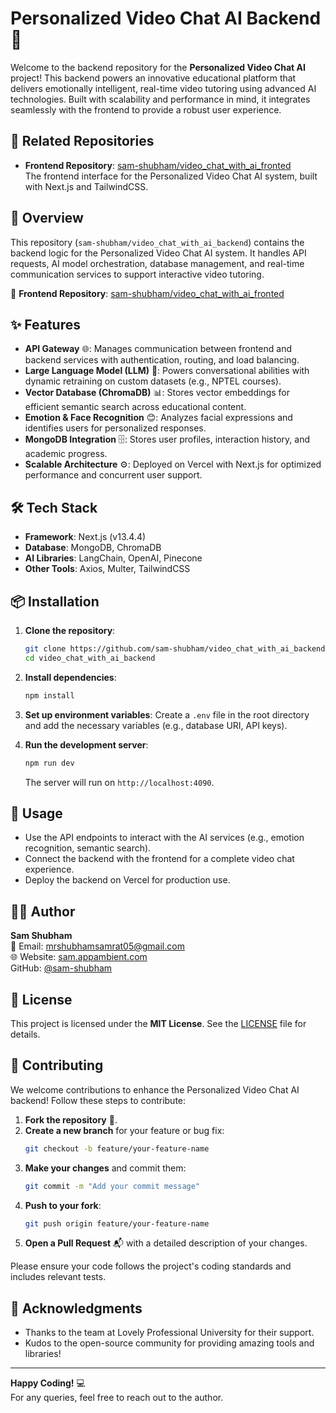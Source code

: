 # Personalized Video Chat AI Backend 🚀

Welcome to the backend repository for the **Personalized Video Chat AI** project! This backend powers an innovative educational platform that delivers emotionally intelligent, real-time video tutoring using advanced AI technologies. Built with scalability and performance in mind, it integrates seamlessly with the frontend to provide a robust user experience.

## 🔗 Related Repositories

- **Frontend Repository**: [sam-shubham/video_chat_with_ai_fronted](https://github.com/sam-shubham/video_chat_with_ai_fronted)  
  The frontend interface for the Personalized Video Chat AI system, built with Next.js and TailwindCSS.

## 📖 Overview

This repository (`sam-shubham/video_chat_with_ai_backend`) contains the backend logic for the Personalized Video Chat AI system. It handles API requests, AI model orchestration, database management, and real-time communication services to support interactive video tutoring.

🔗 **Frontend Repository**: [sam-shubham/video_chat_with_ai_fronted](https://github.com/sam-shubham/video_chat_with_ai_fronted)

## ✨ Features

- **API Gateway** 🌐: Manages communication between frontend and backend services with authentication, routing, and load balancing.
- **Large Language Model (LLM)** 🧠: Powers conversational abilities with dynamic retraining on custom datasets (e.g., NPTEL courses).
- **Vector Database (ChromaDB)** 📊: Stores vector embeddings for efficient semantic search across educational content.
- **Emotion & Face Recognition** 😊: Analyzes facial expressions and identifies users for personalized responses.
- **MongoDB Integration** 🗄️: Stores user profiles, interaction history, and academic progress.
- **Scalable Architecture** ⚙️: Deployed on Vercel with Next.js for optimized performance and concurrent user support.

## 🛠️ Tech Stack

- **Framework**: Next.js (v13.4.4)
- **Database**: MongoDB, ChromaDB
- **AI Libraries**: LangChain, OpenAI, Pinecone
- **Other Tools**: Axios, Multer, TailwindCSS

## 📦 Installation

1. **Clone the repository**:

   ```bash
   git clone https://github.com/sam-shubham/video_chat_with_ai_backend.git
   cd video_chat_with_ai_backend
   ```

2. **Install dependencies**:

   ```bash
   npm install
   ```

3. **Set up environment variables**:
   Create a `.env` file in the root directory and add the necessary variables (e.g., database URI, API keys).

4. **Run the development server**:
   ```bash
   npm run dev
   ```
   The server will run on `http://localhost:4090`.

## 📝 Usage

- Use the API endpoints to interact with the AI services (e.g., emotion recognition, semantic search).
- Connect the backend with the frontend for a complete video chat experience.
- Deploy the backend on Vercel for production use.

## 👨‍💻 Author

**Sam Shubham**  
📧 Email: [mrshubhamsamrat05@gmail.com](mailto:mrshubhamsamrat05@gmail.com)  
🌐 Website: [sam.appambient.com](https://sam.appambient.com)  
GitHub: [@sam-shubham](https://github.com/sam-shubham)

## 📜 License

This project is licensed under the **MIT License**. See the [LICENSE](LICENSE) file for details.

## 🤝 Contributing

We welcome contributions to enhance the Personalized Video Chat AI backend! Follow these steps to contribute:

1. **Fork the repository** 🍴.
2. **Create a new branch** for your feature or bug fix:
   ```bash
   git checkout -b feature/your-feature-name
   ```
3. **Make your changes** and commit them:
   ```bash
   git commit -m "Add your commit message"
   ```
4. **Push to your fork**:
   ```bash
   git push origin feature/your-feature-name
   ```
5. **Open a Pull Request** 📬 with a detailed description of your changes.

Please ensure your code follows the project's coding standards and includes relevant tests.

## 🌟 Acknowledgments

- Thanks to the team at Lovely Professional University for their support.
- Kudos to the open-source community for providing amazing tools and libraries!

---

**Happy Coding!** 💻  
For any queries, feel free to reach out to the author.
